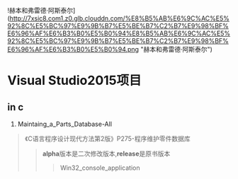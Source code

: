 

!赫本和弗雷德·阿斯泰尔](http://7xsic8.com1.z0.glb.clouddn.com/%E8%B5%AB%E6%9C%AC%E5%92%8C%E5%BC%97%E9%9B%B7%E5%BE%B7%C2%B7%E9%98%BF%E6%96%AF%E6%B3%B0%E5%B0%94%E8%B5%AB%E6%9C%AC%E5%92%8C%E5%BC%97%E9%9B%B7%E5%BE%B7%C2%B7%E9%98%BF%E6%96%AF%E6%B3%B0%E5%B0%94.png "赫本和弗雷德·阿斯泰尔")

# Visual Studio2015项目



## in c
1.  Maintaing_a_Parts_Database-All


> 《C语言程序设计现代方法第2版》P275-程序维护零件数据库
>>**alpha**版本是二次修改版本,**release**是原书版本
>>> Win32_console_application